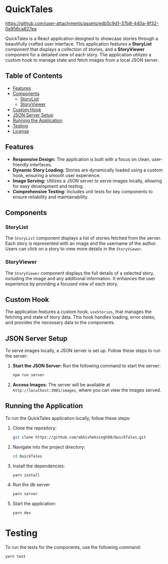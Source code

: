 # QuickTales



https://github.com/user-attachments/assets/edb5c9d1-37b8-440a-9f32-0a956ca827ea



QuickTales is a React application designed to showcase stories through a beautifully crafted user interface. This application features a **StoryList** component that displays a collection of stories, and a **StoryViewer** component for a detailed view of each story. The application utilizes a custom hook to manage state and fetch images from a local JSON server.

## Table of Contents
- [Features](#features)
- [Components](#components)
  - [StoryList](#storylist)
  - [StoryViewer](#storyviewer)
- [Custom Hook](#custom-hook)
- [JSON Server Setup](#json-server-setup)
- [Running the Application](#running-the-application)
- [Testing](#testing)
- [License](#license)

## Features
- **Responsive Design:** The application is built with a focus on clean, user-friendly interfaces.
- **Dynamic Story Loading:** Stories are dynamically loaded using a custom hook, ensuring a smooth user experience.
- **Image Serving:** Utilizes a JSON server to serve images locally, allowing for easy development and testing.
- **Comprehensive Testing:** Includes unit tests for key components to ensure reliability and maintainability.

## Components

### StoryList
The `StoryList` component displays a list of stories fetched from the server. Each story is represented with an image and the username of the author. Users can click on a story to view more details in the `StoryViewer`.

### StoryViewer
The `StoryViewer` component displays the full details of a selected story, including the image and any additional information. It enhances the user experience by providing a focused view of each story.

## Custom Hook
The application features a custom hook, `useStories`, that manages the fetching and state of story data. This hook handles loading, error states, and provides the necessary data to the components.

## JSON Server Setup
To serve images locally, a JSON server is set up. Follow these steps to run the server:

1. **Start the JSON Server:**
   Run the following command to start the server:
   ```bash
   npm run server
2. **Access Images:**
   The server will be available at `http://localhost:3001/images`, where you can view the images served.

## Running the Application
To run the QuickTales application locally, follow these steps:

1. Clone the repository:
   ```bash
   git clone https://github.com/abhisheksingh98/QuickTales.git

2. Navigate into the project directory:
   ```bash
   cd QuickTales

3. Install the dependencies:
   ```bash
   yarn install

4. Run the db server
   ```bash
   yarn server

5. Start the application:
   ```bash
   yarn dev

# Testing
To run the tests for the components, use the following command:

  ```bash
  yarn test

